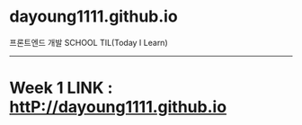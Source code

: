 # dayoung1111.github.io
프론트엔드 개발 SCHOOL 
TIL(Today I Learn)

---------
Week 1
LINK : [httP://dayoung1111.github.io](블로그)
=========

